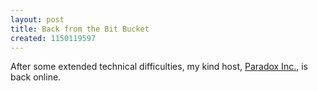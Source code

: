 ```yaml
---
layout: post
title: Back from the Bit Bucket
created: 1150119597
---
```

After some extended technical difficulties, my kind host, [Paradox Inc.](http://paradoxinc.org/), is back online.
